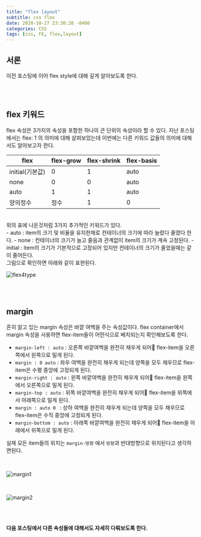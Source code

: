 ```yaml
---
title: "flex layout"
subtitle: css flex
date: 2020-10-27 23:30:28 -0400
categories: CSS 
tags: [css, FE, flex,layout]
---
```


## 서론

이전 포스팅에 이어 flex style에 대해 깊게 알아보도록 한다.

<br><br>

## flex 키워드

flex 속성은 3가지의 속성을 포함한 하나의 큰 단위의 속성이라 할 수 있다. 지난 포스팅에서는
flex: 1 의 의미에 대해 살펴보았는데 이번에는 다른 키워드 값들의 의미에 대해서도 알아보고자 한다.

|flex | flex-grow | flex-shrink | flex-basis|
|---|---|---|---|
|initial(기본값)| 0 | 1 | auto|
|none | 0 | 0 | auto|
|auto | 1 | 1 | auto | 
|양의정수 | 정수 | 1 | 0 |

<br>
위의 표에 나온것처럼 3가지 추가적인 키워드가 있다. <br>
- auto : item의 크기 및 비율을 유지한채로 컨테이너의 크기에 따라 늘렸다 줄였다 한다.
- none : 컨테이너의 크기가 늘고 줄음과 관계없이 item의 크기가 계속 고정된다.
- initial : item의 크기가 기본적으로 고정되어 있지만 컨테이너의 크기가 줄었을때는 같이 줄어든다.
<br>
그림으로 확인하면 아래와 같이 표현된다.
<br>

![flex4type](https://junstar17.github.io/img/flex4type.png)

<br><br>


## margin

흔히 알고 있는 margin 속성은 바깥 여백을 주는 속성값이다.
flex container에서 margin 속성을 사용하면 flex-item들이 어떤식으로 배치되는지 확인해보도록 한다.

- `margin-left : auto` : 오른쪽 바깥여백을 완전히 채우게 되어 flex-item을 오른쪽에서 왼쪽으로 밀게 된다.
- `margin : 0 auto` : 좌우 여백을 완전히 채우게 되는데 양쪽을 모두 채우므로 flex-item은 수평 중앙에 고정되게 된다.
- `margin-right : auto` : 왼쪽 바깥여백을 완전히 채우게 되어 flex-item을 왼쪽에서 오른쪽으로 밀게 된다.
- `margin-top : auto` : 위쪽 바깥여백을 완전히 채우게 되어 flex-item을 위쪽에서 아래쪽으로 밀게 된다.
- `margin : auto 0 ` : 상하 여백을 완전히 채우게 되는데 양쪽을 모두 채우므로 flex-item은 수직 중앙에 고정되게 된다.
- `margin-bottom : auto` : 아래쪽 바깥여백을 완전히 채우게 되어 flex-item을 아래에서 위쪽으로 밀게 된다.

실제 모든 item들의 위치는 `margin-방향` 에서 `방향`과 반대방향으로 위치된다고 생각하면된다.

<br>

![margin1](https://junstar17.github.io/img/margin1.png)

<br>

![margin2](https://junstar17.github.io/img/margin2.png)

<br><br>

**다음 포스팅에서 다른 속성들에 대해서도 자세히 다뤄보도록 한다.**

